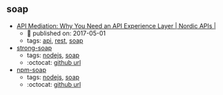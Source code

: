 soap 
---
* [API Mediation: Why You Need an API Experience Layer | Nordic APIs |](http://nordicapis.com/api-mediation-why-you-need-api-experience-layer/)
    * :calendar: published on: 2017-05-01
    * tags: [api](../tags/api.md), [rest](../tags/rest.md), [soap](../tags/soap.md)
* [strong-soap](https://www.npmjs.com/package/strong-soap)
    * tags: [nodejs](../tags/nodejs.md), [soap](../tags/soap.md)
    * :octocat: [github url](https://github.com/strongloop/strong-soap)
* [npm-soap](https://www.npmjs.com/package/soap)
    * tags: [nodejs](../tags/nodejs.md), [soap](../tags/soap.md)
    * :octocat: [github url](https://github.com/vpulim/node-soap)
